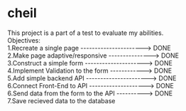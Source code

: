 # cheil

This project is a part of a test to evaluate my abilities.<br />
Objectives:<br />
  1.Recreate a single page ----------------------> DONE<br />
  2.Make page adaptive/responsive ---------------> DONE<br />
  3.Construct a simple form ---------------------> DONE<br />
  4.Implement Validation to the form ------------> DONE<br />
  5.Add simple backend API ----------------------> DONE<br />
  6.Connect Front-End to API --------------------> DONE<br />
  6.Send data from the form to the API ----------> DONE <br />
  7.Save recieved data to the database          <br />
